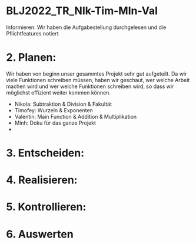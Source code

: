 # BLJ2022_TR_NIk-Tim-MIn-Val

Informieren: Wir haben die Aufgabestellung durchgelesen und die Pflichtfeatures notiert

# 2. Planen:

Wir haben von beginn unser gesammtes Projekt sehr gut aufgeteilt. Da wir viele Funktionen schreiben müssen, haben wir geschaut, wer welche Arbeit machen wird und wer welche Funktionen schreiben wird, so dass wir möglichst effizient weiter kommen können.

- Nikola: Subtraktion & Division & Fakultät
- Timofey: Wurzeln & Exponenten
- Valentin: Main Function & Addition & Multiplikation
- Minh: Doku für das ganze Projekt
- 
# 3. Entscheiden:

# 4. Realisieren: 

# 5. Kontrollieren:

# 6. Auswerten
